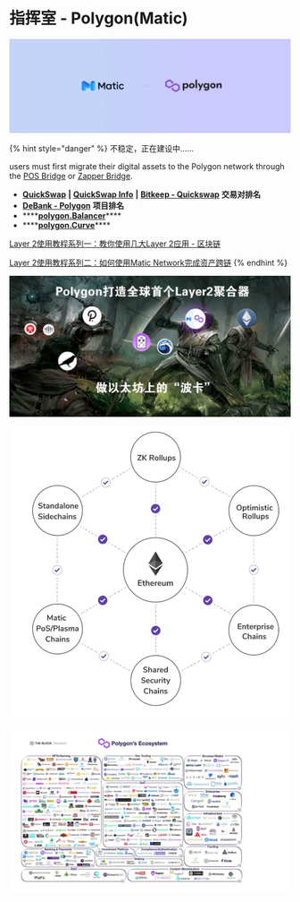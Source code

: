 # 指挥室 - Polygon(Matic)

![](<../../.gitbook/assets/34bca558a0944fef7f6a81540618be5f (1).jpg>)

{% hint style="danger" %}
不稳定，正在建设中……

users must first migrate their digital assets to the Polygon network through the [POS Bridge](https://wallet.matic.network/bridge) or [Zapper Bridge](https://zapper.fi/bridge).

* [**QuickSwap**](https://quickswap.exchange/#/swap) **|** [**QuickSwap Info**](https://info.quickswap.exchange) **|** [**Bitkeep - Quickswap**](https://bitkeep.org/defi.html) **交易对排名**
* [**DeBank - Polygon**](https://debank.com/projects?chain=matic) **项目排名**
* \*\*\*\*[**polygon.Balancer**](https://polygon.balancer.fi)\*\*\*\*
* \*\*\*\*[**polygon.Curve**](https://polygon.curve.fi)\*\*\*\*

[Layer 2使用教程系列一：教你使用几大Layer 2应用 - 区块链](https://www.theblockbeats.com/news/21604)

[Layer 2使用教程系列二：如何使用Matic Network完成资产跨链](https://www.bishijie.com/shendu/172332.html)
{% endhint %}

![](<../../.gitbook/assets/0ca565acfc14af2a6672005f6248036c (1).jpg>)

![](<../../.gitbook/assets/5acf84f4608fc236fe1e5504ab1ccc52 (1).jpg>)

![](<../../.gitbook/assets/a8a2348c1acfbf6f9b4c2d782a206dba (1).jpg>)
